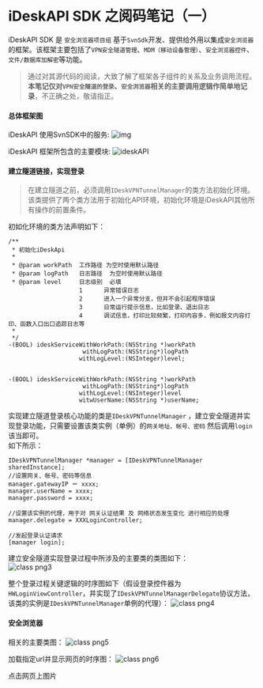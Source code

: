 

# iDeskAPI SDK  之阅码笔记（一）

iDeskAPI SDK 是 ``安全浏览器项目组`` 基于``SvnSdk``开发、提供给外用以集成``安全浏览器``的框架。该框架主要包括了``VPN安全隧道管理``、``MDM（移动设备管理）``、``安全浏览器控件``、``文件/数据库加解密``等功能。

> 通过对其源代码的阅读，大致了解了框架各子组件的关系及业务调用流程。**本笔记仅对``VPN安全隧道的登录``、``安全浏览器``相关的主要调用逻辑作简单地记录**，不正确之处，敬请指正。

#### 总体框架图
iDeskAPI 使用SvnSDK中的服务:
![img](http://vivgoo.com/images/idesk1.png) 

iDeskAPI 框架所包含的主要模块:
![ideskAPI](http://vivgoo.com/images/idesk2.png)  


#### 建立隧道链接，实现登录
> 在建立隧道之前，必须调用``IDeskVPNTunnelManager``的类方法初始化环境。该类提供了两个类方法用于初始化API环境，初始化环境是iDeskAPI其他所有操作的前置条件。  

初如化环境的类方法声明如下：  

```  
/**
 * 初始化iDeskApi
 *
 * @param workPath  工作路径 为空时使用默认路径
 * @param logPath   日志路径  为空时使用默认路径
 * @param level     日志级别  必填
                    1      异常错误日志
                    2      进入一个异常分支，但并不会引起程序错误
                    3      日常运行提示信息，比如登录、退出日志
                    4      调试信息，打印比较频繁，打印内容多，例如报文内容打印、函数入口出口追踪日志等
 *
 */
-(BOOL) ideskServiceWithWorkPath:(NSString *)workPath
                     withLogPath:(NSString*)logPath
                    withLogLevel:(NSInteger)level;


-(BOOL) ideskServiceWithWorkPath:(NSString *)workPath
                     withLogPath:(NSString*)logPath
                    withLogLevel:(NSInteger)level
                    witwUserName:(NSString *)userName;
```  

实现建立隧道登录核心功能的类是``IDeskVPNTunnelManager`` ，建立安全隧道并实现登录功能，只需要设置该类实例（单例）的``网关地址、帐号、密码``    然后调用``login``该当即可。  
如下所示：  

```  
IDeskVPNTunnelManager *manager = [IDeskVPNTunnelManager sharedInstance];
//设置网关、帐号、密码等信息
manager.gatewayIP ＝ xxxx;
manager.userName = xxxx;
manager.password = xxxx;

//设置该实例的代理，用于对 网关认证结果 及 网络状态发生变化 进行相应的处理  
manager.delegate = XXXLoginController;

//发起登录认证请求
[manager login];
```
  建立安全隧道实现登录过程中所涉及的主要类的类图如下：  
  ![class png3](http://vivgoo.com/images/idesk3.png)  
  
  
  整个登录过程关键逻辑的时序图如下（假设登录控件器为``HWLoginViewController``，并实现了``IDeskVPNTunnelManagerDelegate``协议方法，该类的实例是```IDeskVPNTunnelManager```单例的代理）：
  ![class png4](http://vivgoo.com/images/idesk4.png)  
  
#### 安全浏览器
相关的主要类图：
![class png5](http://vivgoo.com/images/idesk5.png)

加载指定url并显示网页的时序图：
![class png6](http://vivgoo.com/images/idesk6.png)  

点击网页上图片



